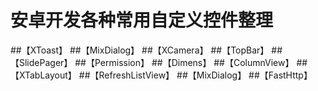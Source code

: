 # 安卓开发各种常用自定义控件整理
##【XToast】
##【MixDialog】
##【XCamera】
##【TopBar】
##【SlidePager】
##【Permission】
##【Dimens】
##【ColumnView】
##【XTabLayout】
##【RefreshListView】
##【MixDialog】
##【FastHttp】